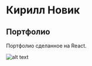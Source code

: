 # Кирилл Новик

## Портфолио

Портфолио сделанное на React.

![alt text](/kirillnovik/portfolio/blob?file=public%2Fimages%2Freadme.jpg)
